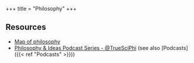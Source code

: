 +++
title = "Philosophy"
+++


## Resources

-   [Map of philosophy](https://homepage.univie.ac.at/maximilian.noichl/full/zoom_final/index.html)
-   [Philosophy & Ideas Podcast Series - @TrueSciPhi](https://truesciphi.org/phipod_series.html) (see also [Podcasts]({{< ref "Podcasts" >}}))